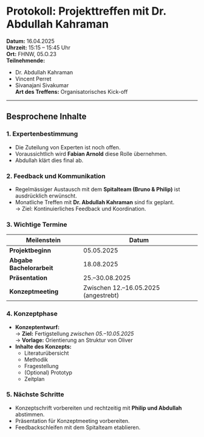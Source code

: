 # Protokoll: Projekttreffen mit Dr. Abdullah Kahraman  

**Datum:** 16.04.2025  
**Uhrzeit:** 15:15 – 15:45 Uhr  
**Ort:** FHNW, 05.O.23    
**Teilnehmende:**  
- Dr. Abdullah Kahraman   
- Vincent Perret  
- Sivanajani Sivakumar  
**Art des Treffens:** Organisatorisches Kick-off  

---

## Besprochene Inhalte

### 1. Expertenbestimmung
- Die Zuteilung von Experten ist noch offen.  
- Voraussichtlich wird **Fabian Arnold** diese Rolle übernehmen.  
- Abdullah klärt dies final ab.

### 2. Feedback und Kommunikation
- Regelmässiger Austausch mit dem **Spitalteam (Bruno & Philip)** ist ausdrücklich erwünscht.  
- Monatliche Treffen mit **Dr. Abdullah Kahraman** sind fix geplant.  
  → Ziel: Kontinuierliches Feedback und Koordination.


### 3. Wichtige Termine  
| Meilenstein          | Datum            |
|----------------------|------------------|
| **Projektbeginn**     | 05.05.2025       |
| **Abgabe Bachelorarbeit** | 18.08.2025       |
| **Präsentation**      | 25.–30.08.2025   |
| **Konzeptmeeting**    | Zwischen 12.–16.05.2025 (angestrebt) |


### 4. Konzeptphase
- **Konzeptentwurf:**  
  → **Ziel:** Fertigstellung *zwischen 05.–10.05.2025*  
  → **Vorlage:** Orientierung an Struktur von Oliver
- **Inhalte des Konzepts:**  
  - Literaturübersicht  
  - Methodik  
  - Fragestellung  
  - (Optional) Prototyp  
  - Zeitplan

### 5. Nächste Schritte
- Konzeptschrift vorbereiten und rechtzeitig mit **Philip und Abdullah** abstimmen.  
- Präsentation für Konzeptmeeting vorbereiten.  
- Feedbackschleifen mit dem Spitalteam etablieren.